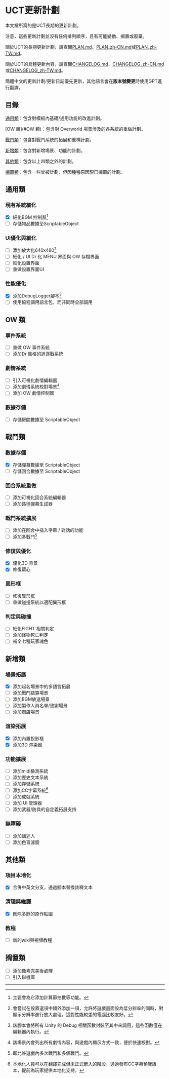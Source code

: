 # UCT更新計劃

本文檔所寫的是UCT長期的更新計劃。

注意，這些更新計劃並沒有任何排列順序，且有可能變動、搁置或廢棄。

關於UCT的長期更新計劃，請查閱[PLAN.md](PLAN.md)、[PLAN_zh-CN.md](PLAN_zh-CN.md)或[PLAN_zh-TW.md](PLAN_zh-TW.md)。

關於UCT的具體更新內容，請查閱[CHANGELOG.md](CHANGELOG.md)、[CHANGELOG_zh-CN.md](CHANGELOG_zh-CN.md)或[CHANGELOG_zh-TW.md](CHANGELOG_zh-TW.md)。

簡體中文的更新計劃/更新日誌優先更新，其他語言會在**版本號變更**時使用GPT進行翻譯。

## 目錄

[通用類](#通用類)：包含對模板內基礎/通用功能的改進計劃。

[OW 類](#OW 類)：包含對 Overworld 場景涉及的各系統的重做計劃。

[戰鬥類](#戰鬥類)：包含對戰鬥系統的拓展和重構計劃。

[新增類](#新增類)：包含對新增場景、功能的計劃。

[其他類](#其他類)：包含以上四類之外的計劃。

[搁置類](#搁置類)：包含一些曾被計劃，但因種種原因現已搁置的計劃。

## 通用類
### 現有系統細化
- [x] 細化BGM 控制器[^1]
- [ ] 存儲物品數據至ScriptableObject

### UI優化與細化
- [ ] 添加放大化640x480[^2]
- [ ] 細化 / UI Dr 化 MENU 界面與 OW 存檔界面
- [ ] 細化設置界面
- [ ] 重做設置界面UI

### 性能優化
- [x] 添加DebugLogger腳本[^3]
- [ ] 使用協程調用語言包，而非同時全部調用

## OW 類
### 事件系統
- [ ] 重做 OW 事件系統
- [ ] 添加Dr 風格的追逐戰系統

### 劇情系統
- [ ] 引入可視化劇情編輯器
- [ ] 添加劇情系統校對場景[^4]
- [ ] 添加 OW 劇情控制器

### 數據存儲
- [ ] 存儲房間數據至 ScriptableObject

## 戰鬥類
### 數據存儲
- [x] 存儲彈幕數據至 ScriptableObject
- [ ] 存儲回合數據至 ScriptableObject

### 回合系統重做
- [ ] 添加可視化回合系統編輯器
- [ ] 添加路徑彈幕生成器

### 戰鬥系統擴展
- [ ] 添加在回合中插入字幕 / 對話的功能
- [ ] 添加多戰鬥[^5]

### 修復與優化
- [x] 優化3D 背景
- [x] 修復藍心

### 異形框
- [ ] 修復異形框
- [ ] 重做碰撞系統以適配異形框

### 判定與碰撞
- [ ] 細化FIGHT 相關判定
- [ ] 添加怪物死亡判定
- [ ] 補全七種玩家魂色

## 新增類
### 場景拓展
- [x] 添加起名場景中的多語言拓展
- [ ] 添加戰鬥結算場景
- [ ] 添加BGM放送場景
- [ ] 添加製作人員名單/致謝場景
- [ ] 添加商店場景

### 渲染拓展
- [x] 添加內置投影框
- [x] 添加3D 渲染器

### 功能擴展
- [ ] 添加midi檢測系統
- [ ] 添加歷史文本系統
- [ ] 添加存儲系統
- [ ] 添加CC字幕系統[^6]
- [ ] 添加成就系統
- [ ] 添加 UI 管理器
- [ ] 添加武器/防具的自定義拓展支持

### 無障礙
- [ ] 添加講述人
- [ ] 添加色盲濾鏡

## 其他類
### 項目本地化
- [x] 合併中英文分支，通過腳本替換註釋文本

### 清理與維護
- [x] 刪除多餘的原作貼圖

### 教程
- [ ] 新的wiki與視頻教程

## 搁置類

- [ ] 添加像素完美後處理
- [ ] 引入聯機庫

---

[^1]: 主要會為它添加計算節拍數等功能。
[^2]: 會嘗試在設置選項中額外添加一項，允許將遊戲畫面設為低分辨率的同時，對顯示分辨率進行放大處理。這對性能較差的電腦比較友好。
[^3]: 該腳本會將所有 Unity 的 Debug 相關函數封裝至其中來調用，這些函數僅在編輯器內執行。
[^4]: 該場景內會列出所有劇情內容，與遊戲內顯示方式一致，便於快速校對。
[^5]: 即允許遊戲內多次戰鬥和多個戰鬥。
[^6]: 本地化人員可以在翻譯完成但未正式嵌入的階段，通過發布CC字幕預覽版本，提前為玩家提供本地化支持。